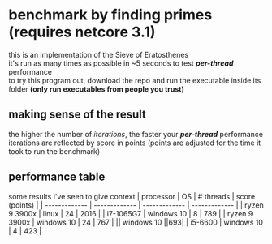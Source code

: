 # benchmark by finding primes (requires netcore 3.1)
this is an implementation of the Sieve of Eratosthenes\
it's run as many times as possible in ~5 seconds to test ***per-thread*** performance\
to try this program out, download the repo and run the executable inside its folder **(only run executables from people you trust)**

## making sense of the result
the higher the number of *iterations*, the faster your ***per-thread*** performance\
iterations are reflected by score in points (points are adjusted for the time it took to run the benchmark)

## performance table
some results i've seen to give context
| processor  | OS | # threads | score (points) |
| ------------- | ------------- | ------------- | ------------- |
| ryzen 9 3900x | linux | 24 | 2016 |
| i7-1065G7 | windows 10 | 8 | 789 |
| ryzen 9 3900x | windows 10 | 24 | 767 |
|| windows 10 ||693|
| i5-6600 | windows 10 | 4 | 423 |
